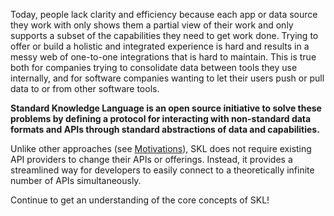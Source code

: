 Today, people lack clarity and efficiency because each app or data source they work with only shows them a partial view of their work and only supports a subset of the capabilities they need to get work done. Trying to offer or build a holistic and integrated experience is hard and results in a messy web of one-to-one integrations that is hard to maintain. This is true both for companies trying to consolidate data between tools they use internally, and for software companies wanting to let their users push or pull data to or from other software tools.

**Standard Knowledge Language is an open source initiative to solve these problems by defining a protocol for interacting with non-standard data formats and APIs through standard abstractions of data and capabilities.** 

Unlike other approaches (see [Motivations](../other/motivations.md)), SKL does not require existing API providers to change their APIs or offerings. Instead, it provides a streamlined way for developers to easily connect to a theoretically infinite number of APIs simultaneously.

Continue to get an understanding of the core concepts of SKL!